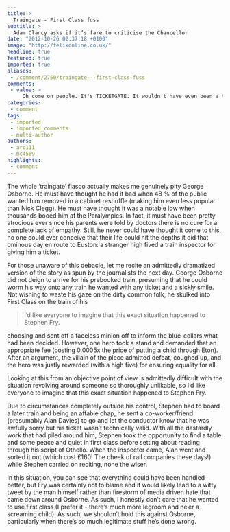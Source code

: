 ```yaml
---
title: >
  Traingate - First Class fuss
subtitle: >
  Adam Clancy asks if it’s fare to criticise the Chancellor
date: "2012-10-26 02:37:18 +0100"
image: "http://felixonline.co.uk/"
headline: true
featured: true
imported: true
aliases:
 - /comment/2750/traingate---first-class-fuss
comments:
 - value: >
     Oh come on people. It's TICKETGATE. It wouldn't have even been a thing if not for that pun.,People dislike George Osborne because they elected him due to his promise to eradicate the deficit in one parliament. That isn't going to happen. Thus, all we are left with is the 'good' news we are coming out of a double dip recession, the future of more cuts and welfare being slashed whilst Starbucks pays an amazingly considerate 0% tax on UK profits. So I think its more than understandable that people just don't like the wanker. <br>As for your Stephen Fry comparison, that is just daft.
categories:
 - comment
tags:
 - imported
 - imported_comments
 - multi-author
authors:
 - arc111
 - mc4509
highlights:
 - comment
---
```


The whole ‘traingate’ fiasco actually makes me genuinely pity George Osborne. He must have thought he had it bad when 48 % of the public wanted him removed in a cabinet reshuffle (making him even less popular than Nick Clegg). He must have thought it was a notable low when thousands booed him at the Paralympics. In fact, it must have been pretty atrocious ever since his parents were told by doctors there is no cure for a complete lack of empathy. Still, he never could have thought it come to this, no one could ever conceive that their life could hit the depths it did that ominous day en route to Euston: a stranger high fived a train inspector for giving him a ticket.

For those unaware of this debacle, let me recite an admittedly dramatized version of the story as spun by the journalists the next day. George Osborne did not deign to arrive for his prebooked train, presuming that he could worm his way onto any train he wanted with any ticket and a sickly smile. Not wishing to waste his gaze on the dirty common folk, he skulked into First Class on the train of his

> I’d like everyone to imagine that this exact situation happened to Stephen Fry.

choosing and sent off a faceless minion off to inform the blue-collars what had been decided. However, one hero took a stand and demanded that an appropriate fee (costing 0.0005x the price of putting a child through Eton). After an argument, the villain of the piece admitted defeat, coughed up, and the hero was justly rewarded (with a high five) for ensuring equality for all.

Looking at this from an objective point of view is admittedly difficult with the situation revolving around someone so thoroughly unlikable, so I’d like everyone to imagine that this exact situation happened to Stephen Fry.

Due to circumstances completely outside his control, Stephen had to board a later train and being an affable chap, he sent a co-worker/friend (presumably Alan Davies) to go and let the conductor know that he was awfully sorry but his ticket wasn’t technically valid. With all the dastardly work that had piled around him, Stephen took the opportunity to find a table and some peace and quiet in first class before setting about reading through his script of Othello. When the inspector came, Alan went and sorted it out (which cost £160! The cheek of rail companies these days!) while Stephen carried on reciting, none the wiser.

In this situation, you can see that everything could have been handled better, but Fry was certainly not to blame and it would likely lead to a witty tweet by the man himself rather than firestorm of media driven hate that came down around Osborne. As such, I honestly don’t care that he wanted to use first class (I prefer it - there’s much more legroom and ne’er a screaming child). As such, we shouldn’t hold this against Osborne, particularly when there’s so much legitimate stuff he’s done wrong.

